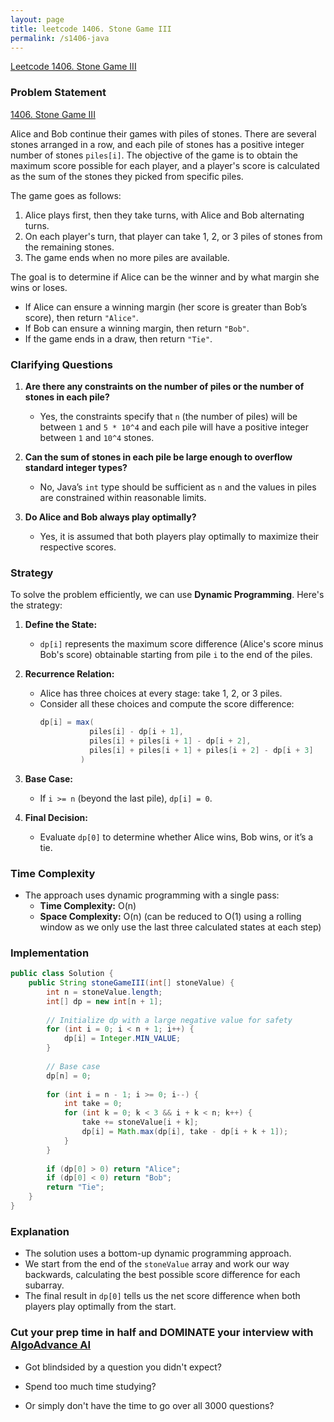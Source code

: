```yaml
---
layout: page
title: leetcode 1406. Stone Game III
permalink: /s1406-java
---
```

[Leetcode 1406. Stone Game III](https://algoadvance.github.io/algoadvance/l1406)
### Problem Statement

[1406. Stone Game III](https://leetcode.com/problems/stone-game-iii/)

Alice and Bob continue their games with piles of stones. There are several stones arranged in a row, and each pile of stones has a positive integer number of stones `piles[i]`. The objective of the game is to obtain the maximum score possible for each player, and a player's score is calculated as the sum of the stones they picked from specific piles.

The game goes as follows:
1. Alice plays first, then they take turns, with Alice and Bob alternating turns.
2. On each player's turn, that player can take 1, 2, or 3 piles of stones from the remaining stones.
3. The game ends when no more piles are available.

The goal is to determine if Alice can be the winner and by what margin she wins or loses.

- If Alice can ensure a winning margin (her score is greater than Bob’s score), then return `"Alice"`.
- If Bob can ensure a winning margin, then return `"Bob"`.
- If the game ends in a draw, then return `"Tie"`.

### Clarifying Questions

1. **Are there any constraints on the number of piles or the number of stones in each pile?**
   - Yes, the constraints specify that `n` (the number of piles) will be between `1` and `5 * 10^4` and each pile will have a positive integer between `1` and `10^4` stones.
   
2. **Can the sum of stones in each pile be large enough to overflow standard integer types?**
   - No, Java’s `int` type should be sufficient as `n` and the values in piles are constrained within reasonable limits.
   
3. **Do Alice and Bob always play optimally?**
   - Yes, it is assumed that both players play optimally to maximize their respective scores.

### Strategy

To solve the problem efficiently, we can use **Dynamic Programming**. Here's the strategy:

1. **Define the State:** 
   - `dp[i]` represents the maximum score difference (Alice's score minus Bob's score) obtainable starting from pile `i` to the end of the piles.
   
2. **Recurrence Relation:**
   - Alice has three choices at every stage: take 1, 2, or 3 piles.
   - Consider all these choices and compute the score difference:
     ```java
     dp[i] = max(
                piles[i] - dp[i + 1],
                piles[i] + piles[i + 1] - dp[i + 2],
                piles[i] + piles[i + 1] + piles[i + 2] - dp[i + 3]
              )
     ```

3. **Base Case:**
   - If `i >= n` (beyond the last pile), `dp[i] = 0`.
   
4. **Final Decision:**
   - Evaluate `dp[0]` to determine whether Alice wins, Bob wins, or it’s a tie.

### Time Complexity

- The approach uses dynamic programming with a single pass:
  - **Time Complexity:** O(n)
  - **Space Complexity:** O(n) (can be reduced to O(1) using a rolling window as we only use the last three calculated states at each step)

### Implementation

```java
public class Solution {
    public String stoneGameIII(int[] stoneValue) {
        int n = stoneValue.length;
        int[] dp = new int[n + 1];
        
        // Initialize dp with a large negative value for safety
        for (int i = 0; i < n + 1; i++) {
            dp[i] = Integer.MIN_VALUE;
        }
        
        // Base case
        dp[n] = 0;
        
        for (int i = n - 1; i >= 0; i--) {
            int take = 0;
            for (int k = 0; k < 3 && i + k < n; k++) {
                take += stoneValue[i + k];
                dp[i] = Math.max(dp[i], take - dp[i + k + 1]);
            }
        }
        
        if (dp[0] > 0) return "Alice";
        if (dp[0] < 0) return "Bob";
        return "Tie";
    }
}
```

### Explanation

- The solution uses a bottom-up dynamic programming approach.
- We start from the end of the `stoneValue` array and work our way backwards, calculating the best possible score difference for each subarray.
- The final result in `dp[0]` tells us the net score difference when both players play optimally from the start.




### Cut your prep time in half and DOMINATE your interview with [AlgoAdvance AI](https://algoAdvance.com)

- Got blindsided by a question you didn't expect?

- Spend too much time studying?

- Or simply don't have the time to go over all 3000 questions?

